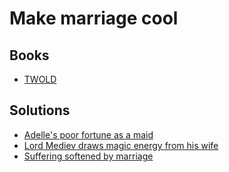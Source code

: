 # Make marriage cool

## Books

* [TWOLD](../books/twold.md)

## Solutions

* [Adelle's poor fortune as a maid](../solutions/adelles-poor-fortune-as-maid.md)
* [Lord Mediev draws magic energy from his wife](../solutions/lord-mediev-draws-magic-energy-from-his-wife.md)
* [Suffering softened by marriage](../solutions/suffering-softened-by-marriage.md)
